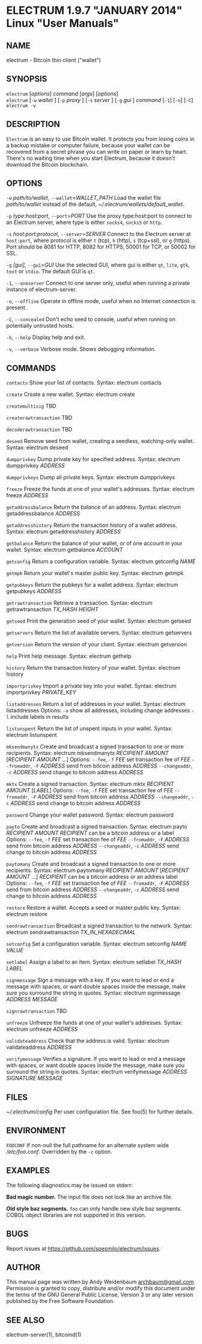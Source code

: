 ELECTRUM 1.9.7 "JANUARY 2014" Linux "User Manuals"
==================================================

NAME
----

electrum - Bitcoin thin client ("wallet")

SYNOPSIS
--------

`electrum` [*options*] *command* [*args*] [*options*]  
`electrum` [`-w` *wallet* ] [`-p` *proxy* ] [`-s` *server* ] [`-g` *gui* ] *command* [`-1`] [`-o`] [`-C`]  
`electrum -v`

DESCRIPTION
-----------

`Electrum` is an easy to use Bitcoin wallet. It protects you from
losing coins in a backup mistake or computer failure, because your
wallet can be recovered from a secret phrase you can write on paper
or learn by heart. There's no waiting time when you start Electrum,
because it doesn't download the Bitcoin blockchain.

OPTIONS
-------

`-w` *path/to/wallet*, `--wallet`=*WALLET_PATH*
  Load the wallet file *path/to/wallet* instead of the default,
  *~/.electrum/wallets/default_wallet*.

`-p` *type:host:port*, `--port`=*PORT*
  Use the proxy type:host:port to connect to an Electrum server,
  where type is either `socks4`, `socks5` or `http`.

`-s` *host:port:protocol*, `--server`=*SERVER*
  Connect to the Electrum server at `host:port`, where protocol is either
  `t` (tcp), `h` (http), `s` (tcp+ssl), or `g` (https). Port should be
  8081 for HTTP, 8082 for HTTPS, 50001 for TCP, or 50002 for SSL.

`-g` *[gui]*, `--gui`=*GUI*
  Use the selected GUI, where gui is either `qt`, `lite`, `gtk`, `text`
  or `stdio`. The default GUI is `qt`.

`-1`, `--oneserver`
  Connect to one server only, useful when running a private instance
  of electrum-server.

`-o`, `--offline`
  Operate in offline mode, useful when no Internet connection is present.

`-C`, `--concealed`
  Don't echo seed to console, useful when running on potentially
  untrusted hosts.

`-h`, `--help`
  Display help and exit.

`-v`, `--verbose`
  Verbose mode. Shows debugging information.

COMMANDS
--------

`contacts`
  Show your list of contacts.
    Syntax:
      electrum contacts

`create`
  Create a new wallet.
    Syntax:
      electrum create

`createmultisig`
  TBD

`createrawtransaction`
  TBD

`decoderawtransaction`
  TBD

`deseed`
  Remove seed from wallet, creating a seedless, watching-only wallet.
    Syntax:
      electrum deseed

`dumpprivkey`
  Dump private key for specified address.
    Syntax:
      electrum dumpprivkey *ADDRESS*

`dumpprivkeys`
  Dump all private keys.
    Syntax:
      electrum dumpprivkeys

`freeze`
  Freeze the funds at one of your wallet's addresses.
    Syntax:
      electrum freeze *ADDRESS*

`getaddressbalance`
  Return the balance of an address.
    Syntax:
      electrum getaddressbalance *ADDRESS*

`getaddresshistory`
  Return the transaction history of a wallet address.
    Syntax:
      electrum getaddresshistory *ADDRESS*

`getbalance`
  Return the balance of your wallet, or of one account in your wallet.
    Syntax:
      electrum getbalance *ACCOUNT*

`getconfig`
  Return a configuration variable.
    Syntax:
      electrum getconfig *NAME*

`getmpk`
  Return your wallet's master public key.
    Syntax:
      electrum getmpk

`getpubkeys`
  Return the pubkeys for a wallet address.
    Syntax:
      electrum getpubkeys *ADDRESS*

`getrawtransaction`
  Retrieve a transaction.
    Syntax:
      electrum getrawtransaction *TX_HASH* *HEIGHT*

`getseed`
  Print the generation seed of your wallet.
    Syntax:
      electrum getseed

`getservers`
  Return the list of available servers.
    Syntax:
      electrum getservers

`getversion`
  Return the version of your client.
    Syntax:
      electrum getversion

`help`
  Print help message.
    Syntax:
      electrum gethelp

`history`
  Return the transaction history of your wallet.
    Syntax:
      electrum history

`importprivkey`
  Import a private key into your wallet.
    Syntax:
      electrum importprivkey *PRIVATE_KEY*

`listaddresses`
  Return a list of addresses in your wallet.
    Syntax:
      electrum listaddresses
    Options:
      `-a`
        show all addresses, including change addresses
      `-l`
        include labels in results

`listunspent`
  Return the list of unspent inputs in your wallet.
    Syntax:
      electrum listunspent

`mksendmanytx`
  Create and broadcast a signed transaction to one or more recipients.
    Syntax:
      electrum mksendmanytx *RECIPIENT* *AMOUNT* [*RECIPIENT* *AMOUNT* ...]
    Options:
      `--fee`, `-f` *FEE*
        set transaction fee of *FEE*
      `--fromaddr`, `-F` *ADDRESS*
        send from bitcoin address *ADDRESS*
      `--changeaddr`, `-c` *ADDRESS*
        send change to bitcoin address *ADDRESS*

`mktx`
  Create a signed transaction.
    Syntax:
      electrum mktx *RECIPIENT* *AMOUNT* [*LABEL*]
    Options:
      `--fee`, `-f` *FEE*
        set transaction fee of *FEE*
      `--fromaddr`, `-F` *ADDRESS*
        send from bitcoin address *ADDRESS*
      `--changeaddr`, `-c` *ADDRESS*
        send change to bitcoin address *ADDRESS*

`password`
  Change your wallet password.
    Syntax:
      electrum password

`payto`
  Create and broadcast a signed transaction.
    Syntax:
      electrum payto *RECIPIENT* *AMOUNT*
        *RECIPIENT* can be a bitcoin address or a label
    Options:
      `--fee`, `-f` *FEE*
        set transaction fee of *FEE*
      `--fromaddr`, `-F` *ADDRESS*
        send from bitcoin address *ADDRESS*
      `--changeaddr`, `-c` *ADDRESS*
        send change to bitcoin address *ADDRESS*

`paytomany`
  Create and broadcast a signed transaction to one or more recipients.
    Syntax:
      electrum paytomany *RECIPIENT* *AMOUNT* [*RECIPIENT* *AMOUNT* ...]
        *RECIPIENT* can be a bitcoin address or an address label
    Options:
      `--fee`, `-f` *FEE*
        set transaction fee of *FEE*
      `--fromaddr`, `-F` *ADDRESS*
        send from bitcoin address *ADDRESS*
      `--changeaddr`, `-c` *ADDRESS*
        send change to bitcoin address *ADDRESS*

`restore`
  Restore a wallet. Accepts a seed or master public key.
    Syntax:
      electrum restore

`sendrawtransaction`
  Broadcast a signed transaction to the network.
    Syntax:
      electrum sendrawtransaction *TX_IN_HEXADECIMAL*

`setconfig`
  Set a configuration variable.
    Syntax:
      electrum setconfig *NAME* *VALUE*

`setlabel`
  Assign a label to an item.
    Syntax:
      electrum setlabel *TX_HASH* *LABEL*

`signmessage`
  Sign a message with a key. If you want to lead or end a message with
  spaces, or want double spaces inside the message, make sure you surround
  the string in quotes.
    Syntax:
      electrum signmessage *ADDRESS* *MESSAGE*

`signrawtransaction`
  TBD

`unfreeze`
  Unfreeze the funds at one of your wallet's addresses.
    Syntax:
      electrum unfreeze *ADDRESS*

`validateaddress`
  Check that the address is valid.
    Syntax:
      electrum validateaddress *ADDRESS*

`verifymessage`
  Verifies a signature. If you want to lead or end a message with spaces,
  or want double spaces inside the message, make sure you surround the
  string in quotes.
    Syntax:
      electrum verifymessage *ADDRESS* *SIGNATURE* *MESSAGE*

FILES
-----

*~/.electrum/config*
  Per user configuration file. See foo(5) for further details.

ENVIRONMENT
-----------

`FOOCONF`
  If non-null the full pathname for an alternate system wide
  */etc/foo.conf*. Overridden by the `-c` option.

EXAMPLES
--------

The following diagnostics may be issued on stderr:

**Bad magic number.**
  The input file does not look like an archive file.

**Old style baz segments.**
  `foo` can only handle new style baz segments. COBOL object libraries
  are not supported in this version.

BUGS
----

Report issues at https://github.com/spesmilo/electrum/issues.

AUTHOR
------

This manual page was written by Andy Weidenbaum
<archbaum@gmail.com>. Permission is granted to copy, distribute and/or
modify this document under the terms of the GNU General Public License,
Version 3 or any later version published by the Free Software Foundation.

SEE ALSO
--------

electrum-server(1), bitcoind(1)
